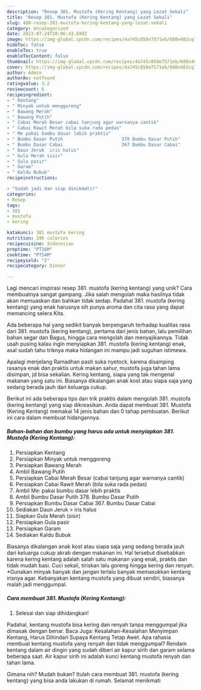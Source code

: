 ```yaml
---
description: "Resep 381. Mustofa (Kering Kentang) yang Lezat Sekali"
title: "Resep 381. Mustofa (Kering Kentang) yang Lezat Sekali"
slug: 480-resep-381-mustofa-kering-kentang-yang-lezat-sekali
category: Uncategorized
date: 2022-07-24T20:06:43.699Z
image: https://img-global.cpcdn.com/recipes/4a745c858e7571eb/680x482cq70/381-mustofa-kering-kentang-foto-resep-utama.jpg
hideToc: false
enableToc: true
enableTocContent: false
thumbnail: https://img-global.cpcdn.com/recipes/4a745c858e7571eb/680x482cq70/381-mustofa-kering-kentang-foto-resep-utama.jpg
cover: https://img-global.cpcdn.com/recipes/4a745c858e7571eb/680x482cq70/381-mustofa-kering-kentang-foto-resep-utama.jpg
author: Admin
authorAv: notfound
ratingvalue: 3.2
reviewcount: 6
recipeingredient:
- " Kentang"
- " Minyak untuk menggoreng"
- " Bawang Merah"
- " Bawang Putih"
- " Cabai Merah Besar cabai tanjung agar warnanya cantik"
- " Cabai Rawit Merah bila suka rada pedas"
- " Me pakai bumbu dasar lebih praktis"
- " Bumbu Dasar Putih                      378 Bumbu Dasar Putih"
- " Bumbu Dasar Cabai                      367 Bumbu Dasar Cabai"
- " Daun Jeruk  iris halus"
- " Gula Merah sisir"
- " Gula pasir"
- " Garam"
- " Kaldu Bubuk"
recipeinstructions:

- "Sudah jadi dan siap dinikmati!"
categories:
- Resep
tags:
- 381
- mustofa
- kering

katakunci: 381 mustofa kering 
nutrition: 196 calories
recipecuisine: Indonesian
preptime: "PT16M"
cooktime: "PT54M"
recipeyield: "2"
recipecategory: Dinner

---
```





Lagi mencari inspirasi resep 381. mustofa (kering kentang) yang unik? Cara membuatnya sangat gampang. Jika salah mengolah maka hasilnya tidak akan memuaskan dan bahkan tidak sedap. Padahal 381. mustofa (kering kentang) yang enak harusnya sih punya aroma dan cita rasa yang dapat memancing selera Kita.





Ada beberapa hal yang sedikit banyak berpengaruh terhadap kualitas rasa dari 381. mustofa (kering kentang), pertama dari jenis bahan, lalu pemilihan bahan segar dan Bagus, hingga cara mengolah dan menyajikannya. Tidak usah pusing kalau ingin menyiapkan 381. mustofa (kering kentang) enak,      asal sudah tahu triknya maka hidangan ini mampu jadi suguhan istimewa.














Apalagi menjelang Ramadhan pasti suka nyetock, karena disamping rasanya enak dan praktis untuk makan sahur, mustofa juga tahan lama disimpan, jd bisa sekalian. Kering kentang, siapa yang tak mengenal makanan yang satu ini. Biasanya dikalangan anak kost atau siapa saja yang sedang berada jauh dari keluarga cukup.






Berikut ini ada beberapa tips dan trik praktis dalam mengolah 381. mustofa (kering kentang) yang siap dikreasikan. Anda dapat membuat 381. Mustofa (Kering Kentang) memakai 14 jenis bahan dan 0 tahap pembuatan. Berikut ini cara dalam membuat hidangannya.

<!--inarticleads1-->

##### Bahan-bahan dan bumbu yang harus ada untuk menyiapkan 381. Mustofa (Kering Kentang):

1. Persiapkan  Kentang
1. Persiapkan  Minyak untuk menggoreng
1. Persiapkan  Bawang Merah
1. Ambil  Bawang Putih
1. Persiapkan  Cabai Merah Besar (cabai tanjung agar warnanya cantik)
1. Persiapkan  Cabai Rawit Merah (bila suka rada pedas)
1. Ambil  Me: pakai bumbu dasar lebih praktis
1. Ambil  Bumbu Dasar Putih                      378. Bumbu Dasar Putih
1. Persiapkan  Bumbu Dasar Cabai                      367. Bumbu Dasar Cabai
1. Sediakan  Daun Jeruk &gt; iris halus
1. Siapkan  Gula Merah (sisir)
1. Persiapkan  Gula pasir
1. Persiapkan  Garam
1. Sediakan  Kaldu Bubuk


Biasanya dikalangan anak kost atau siapa saja yang sedang berada jauh dari keluarga cukup akrab dengan makanan ini. Hal tersebut disebabkan karena kering kentang adalah salah satu makanan yang enak, praktis dan tidak mudah basi. Cuci sekali, tiriskan lalu goreng hingga kering dan renyah. *Gunakan minyak banyak dan jangan terlalu banyak memasukkan kentang irisnya agar. Kebanyakan kentang mustofa yang dibuat sendiri, biasanya malah jadi menggumpal. 

<!--inarticleads2-->

##### Cara membuat 381. Mustofa (Kering Kentang):


1. Selesai dan siap dihidangkan!

Padahal, kentang mustofa bisa kering dan renyah tanpa menggumpal jika dimasak dengan benar. Baca Juga: Kesalahan-Kesalahan Menyimpan Kentang, Harus Dihindari Supaya Kentang Tetap Awet. Apa rahasia membuat kentang mustofa yang renyah dan tidak menggumpal? Rendam kentang dalam air dingin yang sudah diberi air kapur sirih dan garam selama beberapa saat. Air kapur sirih ini adalah kunci kentang mustofa renyah dan tahan lama. 

Gimana nih? Mudah bukan? Itulah cara membuat 381. mustofa (kering kentang) yang bisa anda lakukan di rumah. Selamat menikmati
